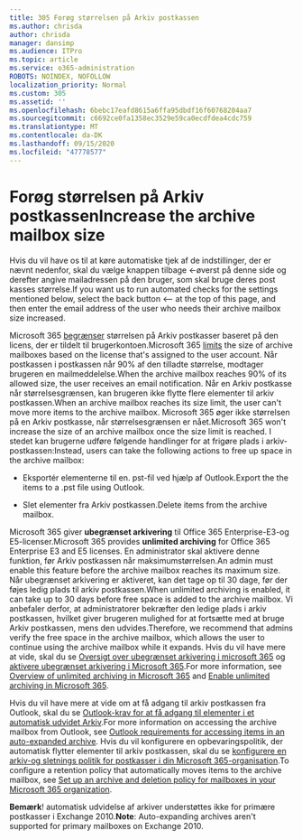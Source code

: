 ```yaml
---
title: 305 Forøg størrelsen på Arkiv postkassen
ms.author: chrisda
author: chrisda
manager: dansimp
ms.audience: ITPro
ms.topic: article
ms.service: o365-administration
ROBOTS: NOINDEX, NOFOLLOW
localization_priority: Normal
ms.custom: 305
ms.assetid: ''
ms.openlocfilehash: 6bebc17eafd8615a6ffa95dbdf16f60768204aa7
ms.sourcegitcommit: c6692ce0fa1358ec3529e59ca0ecdfdea4cdc759
ms.translationtype: MT
ms.contentlocale: da-DK
ms.lasthandoff: 09/15/2020
ms.locfileid: "47778577"
---
```

# <a name="increase-the-archive-mailbox-size"></a><span data-ttu-id="1ef4f-102">Forøg størrelsen på Arkiv postkassen</span><span class="sxs-lookup"><span data-stu-id="1ef4f-102">Increase the archive mailbox size</span></span>


<span data-ttu-id="1ef4f-103">Hvis du vil have os til at køre automatiske tjek af de indstillinger, der er nævnt nedenfor, skal du vælge knappen tilbage <-øverst på denne side og derefter angive mailadressen på den bruger, som skal bruge deres post kasses størrelse.</span><span class="sxs-lookup"><span data-stu-id="1ef4f-103">If you want us to run automated checks for the settings mentioned below, select the back button <-- at the top of this page, and then enter the email address of the user who needs their archive mailbox size increased.</span></span>

<span data-ttu-id="1ef4f-104">Microsoft 365 [begrænser](https://docs.microsoft.com/office365/servicedescriptions/exchange-online-service-description/exchange-online-limits#mailbox-storage-limits) størrelsen på Arkiv postkasser baseret på den licens, der er tildelt til brugerkontoen.</span><span class="sxs-lookup"><span data-stu-id="1ef4f-104">Microsoft 365 [limits](https://docs.microsoft.com/office365/servicedescriptions/exchange-online-service-description/exchange-online-limits#mailbox-storage-limits) the size of archive mailboxes based on the license that's assigned to the user account.</span></span> <span data-ttu-id="1ef4f-105">Når postkassen i postkassen når 90% af den tilladte størrelse, modtager brugeren en mailmeddelelse.</span><span class="sxs-lookup"><span data-stu-id="1ef4f-105">When the archive mailbox reaches 90% of its allowed size, the user receives an email notification.</span></span> <span data-ttu-id="1ef4f-106">Når en Arkiv postkasse når størrelsesgrænsen, kan brugeren ikke flytte flere elementer til arkiv postkassen.</span><span class="sxs-lookup"><span data-stu-id="1ef4f-106">When an archive mailbox reaches its size limit, the user can't move more items to the archive mailbox.</span></span> <span data-ttu-id="1ef4f-107">Microsoft 365 øger ikke størrelsen på en Arkiv postkasse, når størrelsesgrænsen er nået.</span><span class="sxs-lookup"><span data-stu-id="1ef4f-107">Microsoft 365 won't increase the size of an archive mailbox once the size limit is reached.</span></span> <span data-ttu-id="1ef4f-108">I stedet kan brugerne udføre følgende handlinger for at frigøre plads i arkiv-postkassen:</span><span class="sxs-lookup"><span data-stu-id="1ef4f-108">Instead, users can take the following actions to free up space in the archive mailbox:</span></span>

- <span data-ttu-id="1ef4f-109">Eksportér elementerne til en. pst-fil ved hjælp af Outlook.</span><span class="sxs-lookup"><span data-stu-id="1ef4f-109">Export the the items to a .pst file using Outlook.</span></span>

- <span data-ttu-id="1ef4f-110">Slet elementer fra Arkiv postkassen.</span><span class="sxs-lookup"><span data-stu-id="1ef4f-110">Delete items from the archive mailbox.</span></span>

<span data-ttu-id="1ef4f-111">Microsoft 365 giver **ubegrænset arkivering** til Office 365 Enterprise-E3-og E5-licenser.</span><span class="sxs-lookup"><span data-stu-id="1ef4f-111">Microsoft 365 provides **unlimited archiving** for Office 365 Enterprise E3 and E5 licenses.</span></span> <span data-ttu-id="1ef4f-112">En administrator skal aktivere denne funktion, før Arkiv postkassen når maksimumstørrelsen.</span><span class="sxs-lookup"><span data-stu-id="1ef4f-112">An admin must enable this feature before the archive mailbox reaches its maximum size.</span></span> <span data-ttu-id="1ef4f-113">Når ubegrænset arkivering er aktiveret, kan det tage op til 30 dage, før der føjes ledig plads til arkiv postkassen.</span><span class="sxs-lookup"><span data-stu-id="1ef4f-113">When unlimited archiving is enabled, it can take up to 30 days before free space is added to the archive mailbox.</span></span> <span data-ttu-id="1ef4f-114">Vi anbefaler derfor, at administratorer bekræfter den ledige plads i arkiv postkassen, hvilket giver brugeren mulighed for at fortsætte med at bruge Arkiv postkassen, mens den udvides.</span><span class="sxs-lookup"><span data-stu-id="1ef4f-114">Therefore, we recommend that admins verify the free space in the archive mailbox, which allows the user to continue using the archive mailbox while it expands.</span></span> <span data-ttu-id="1ef4f-115">Hvis du vil have mere at vide, skal du se [Oversigt over ubegrænset arkivering i microsoft 365](https://docs.microsoft.com/microsoft-365/compliance/unlimited-archiving) og [aktivere ubegrænset arkivering i Microsoft 365](https://docs.microsoft.com/microsoft-365/compliance/enable-unlimited-archiving).</span><span class="sxs-lookup"><span data-stu-id="1ef4f-115">For more information, see [Overview of unlimited archiving in Microsoft 365](https://docs.microsoft.com/microsoft-365/compliance/unlimited-archiving) and [Enable unlimited archiving in Microsoft 365](https://docs.microsoft.com/microsoft-365/compliance/enable-unlimited-archiving).</span></span>

<span data-ttu-id="1ef4f-116">Hvis du vil have mere at vide om at få adgang til arkiv postkassen fra Outlook, skal du se [Outlook-krav for at få adgang til elementer i et automatisk udvidet Arkiv](https://docs.microsoft.com/microsoft-365/compliance/unlimited-archiving#outlook-requirements-for-accessing-items-in-an-auto-expanded-archive).</span><span class="sxs-lookup"><span data-stu-id="1ef4f-116">For more information on accessing the archive mailbox from Outlook, see [Outlook requirements for accessing items in an auto-expanded archive](https://docs.microsoft.com/microsoft-365/compliance/unlimited-archiving#outlook-requirements-for-accessing-items-in-an-auto-expanded-archive).</span></span> <span data-ttu-id="1ef4f-117">Hvis du vil konfigurere en opbevaringspolitik, der automatisk flytter elementer til arkiv postkassen, skal du se [konfigurere en arkiv-og sletnings politik for postkasser i din Microsoft 365-organisation](https://docs.microsoft.com/microsoft-365/compliance/set-up-an-archive-and-deletion-policy-for-mailboxes).</span><span class="sxs-lookup"><span data-stu-id="1ef4f-117">To configure a retention policy that automatically moves items to the archive mailbox, see [Set up an archive and deletion policy for mailboxes in your Microsoft 365 organization](https://docs.microsoft.com/microsoft-365/compliance/set-up-an-archive-and-deletion-policy-for-mailboxes).</span></span>

<span data-ttu-id="1ef4f-118">**Bemærk**! automatisk udvidelse af arkiver understøttes ikke for primære postkasser i Exchange 2010.</span><span class="sxs-lookup"><span data-stu-id="1ef4f-118">**Note**: Auto-expanding archives aren't supported for primary mailboxes on Exchange 2010.</span></span>
